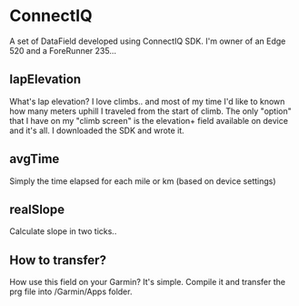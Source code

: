 # ConnectIQ
A set of DataField developed using ConnectIQ SDK.
I'm owner of an Edge 520 and a ForeRunner 235...

## lapElevation
What's lap elevation? I love climbs.. and most of my time I'd like to known how many meters uphill I traveled from the start of climb. The only "option" that I have on my "climb screen" is the elevation+ field available on device and it's all. I downloaded the SDK and wrote it.

## avgTime
Simply the time elapsed for each mile or km (based on device settings)

## realSlope
Calculate slope in two ticks..

## How to transfer?
How use this field on your Garmin? It's simple. Compile it and transfer the prg file into <DEVICE>/Garmin/Apps folder.
